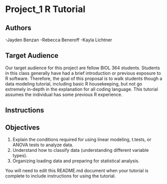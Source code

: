 # Project_1 R Tutorial

## Authors

-Jayden Benzan
-Rebecca Beneroff
-Kayla Lichtner

## Target Audience

Our target audience for this project are fellow BIOL 364 students. Students in this class generally have had a brief introduction or previous exposure to R software. Therefore, the goal of this proposal is to walk students though a data modeling tutorial, including basic R housekeeping, but not go extremely in-depth in the explanation for all coding language. This tutorial assumes the individual has some previous R experience. 

## Instructions



## Objectives
1. Explain the conditions required for using linear modeling, t.tests, or ANOVA tests to analyze data. 
2. Understand how to classify data (understanding different variable types).
3. Organizing loading data and preparing for statistical analysis.

You will need to edit this README.md document when your tutorial is complete to include instructions for using the tutorial.